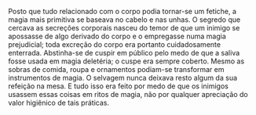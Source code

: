 ﻿Posto que tudo relacionado com o corpo podia tornar-se um fetiche, a magia mais primitiva se baseava no cabelo e nas unhas. O segredo que cercava as secreções corporais nasceu do temor de que um inimigo se apossasse de algo derivado do corpo e o empregasse numa magia prejudicial; toda excreção do corpo era portanto cuidadosamente enterrada. Abstinha-se de cuspir em público pelo medo de que a saliva fosse usada em magia deletéria; o cuspe era sempre coberto. Mesmo as sobras de comida, roupa e ornamentos podiam-se transformar em instrumentos de magia. O selvagem nunca deixava resto algum da sua refeição na mesa. E tudo isso era feito por medo de que os inimigos usassem essas coisas em ritos de magia, não por qualquer apreciação do valor higiênico de tais práticas.